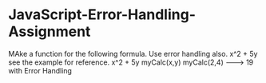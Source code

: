# JavaScript-Error-Handling-Assignment

MAke a function for the following formula. Use error handling also.
x^2 + 5y
 see the example for reference.
    x^2 + 5y
    myCalc(x,y)
    myCalc(2,4) ---> 19
    with Error Handling
    
